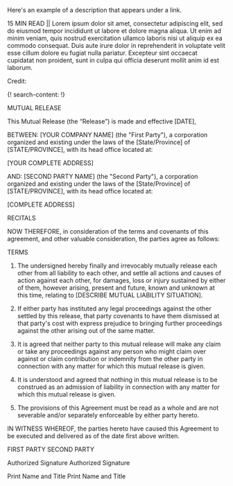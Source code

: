 Here's an example of a description that appears under a link.

15 MIN READ || Lorem ipsum dolor sit amet, consectetur adipiscing elit, sed do eiusmod tempor incididunt ut labore et dolore magna aliqua. Ut enim ad minim veniam, quis nostrud exercitation ullamco laboris nisi ut aliquip ex ea commodo consequat. Duis aute irure dolor in reprehenderit in voluptate velit esse cillum dolore eu fugiat nulla pariatur. Excepteur sint occaecat cupidatat non proident, sunt in culpa qui officia deserunt mollit anim id est laborum.

Credit: []()


{! search-content: !}

MUTUAL RELEASE



This Mutual Release (the “Release”) is made and effective [DATE],


BETWEEN:	[YOUR COMPANY NAME] (the "First Party"), a corporation organized and existing under the laws of the [State/Province] of [STATE/PROVINCE], with its head office located at:

[YOUR COMPLETE ADDRESS]


AND:	[SECOND PARTY NAME] (the "Second Party"), a corporation organized and existing under the laws of the [State/Province] of [STATE/PROVINCE], with its head office located at:

[COMPLETE ADDRESS]


RECITALS

NOW THEREFORE, in consideration of the terms and covenants of this agreement, and other valuable consideration, the parties agree as follows:


TERMS

1.	The undersigned hereby finally and irrevocably mutually release each other from all liability to each other, and settle all actions and causes of action against each other, for damages, loss or injury sustained by either of them, however arising, present and future, known and unknown at this time, relating to [DESCRIBE MUTUAL LIABILITY SITUATION]. 

2.	If either party has instituted any legal proceedings against the other settled by this release, that party covenants to have them dismissed at that party's cost with express prejudice to bringing further proceedings against the other arising out of the same matter.
 
3.	It is agreed that neither party to this mutual release will make any claim or take any proceedings against any person who might claim over against or claim contribution or indemnity from the other party in connection with any matter for which this mutual release is given.
 
4.	It is understood and agreed that nothing in this mutual release is to be construed as an admission of liability in connection with any matter for which this mutual release is given. 
 
5.	The provisions of this Agreement must be read as a whole and are not severable and/or separately enforceable by either party hereto.


IN WITNESS WHEREOF, the parties hereto have caused this Agreement to be executed and delivered as of the date first above written. 

FIRST PARTY						SECOND PARTY


													
Authorized Signature	Authorized Signature

													
Print Name and Title	Print Name and Title


